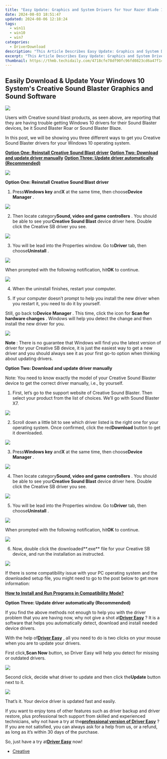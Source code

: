```yaml
---
title: "Easy Update: Graphics and System Drivers for Your Razer Blade 17 on Windows Operating Systems (Win 11/10/8/7)"
date: 2024-08-03 18:51:47
updated: 2024-08-06 12:18:24
tags:
  - win11
  - win10
  - win7
categories:
  - DriverDownload
description: "This Article Describes Easy Update: Graphics and System Drivers for Your Razer Blade 17 on Windows Operating Systems (Win 11/10/8/7)"
excerpt: "This Article Describes Easy Update: Graphics and System Drivers for Your Razer Blade 17 on Windows Operating Systems (Win 11/10/8/7)"
thumbnail: https://thmb.techidaily.com/4718cfe78df90fc96fd0823cd6a47f148478c5d534b3bf1b20e29d9f9fc07b91.jpg
---
```


## Easily Download & Update Your Windows 10 System's Creative Sound Blaster Graphics and Sound Software

![](https://images.drivereasy.com/wp-content/uploads/2017/01/img_588033895a494.jpg)
  
 Users with Creative sound blast products, as seen above, are reporting that they are having trouble getting Windows 10 drivers for their Sound Blaster devices, be it Sound Blaster Roar or Sound Blaster Blaze.
  
 In this post, we will be showing you three different ways to get you Creative Sound Blaster drivers for your Windows 10 operating system.
  
[**Option One: Reinstall Creative Sound Blast driver**](https://tools.techidaily.com/drivereasy/download/)
[**Option Two: Download and update driver manually**](https://tools.techidaily.com/drivereasy/download/)
[**Option Three: Update driver automatically (Recommended)**](https://www.drivereasy.com/knowledge/creative-sound-blaster-drivers-download-update-for-windows-10/#3)

![](https://images.drivereasy.com/wp-content/uploads/2017/01/img_587f3b958879d.jpg)
  
 **Option One: Reinstall Creative Sound Blast driver**
  
 1) Press**Windows key** and**X** at the same time, then choose**Device Manager** .
  
![](https://images.drivereasy.com/wp-content/uploads/2017/01/img_586b799d15ed0.png)
  
 2) Then locate category**Sound, video and game controllers** . You should be able to see your**Creative Sound Blast** device driver here. Double click the Creative SB driver you see.
  
![](https://images.drivereasy.com/wp-content/uploads/2017/01/img_587f3c7f8d191.jpg)

 3) You will be lead into the Properties window. Go to**Driver** tab, then choose**Uninstall** .
  
![](https://images.drivereasy.com/wp-content/uploads/2017/01/img_587f3d3ce11af.jpg)

 When prompted with the following notification, hit**OK** to continue.
  
![](https://images.drivereasy.com/wp-content/uploads/2017/01/img_587f3d698df27.png)

 4) When the uninstall finishes, restart your computer.
  
 5) If your computer doesn’t prompt to help you install the new driver when you restart it, you need to do it by yourself.
  
 Still, go back to**Device Manager** . This time, click the icon for **Scan for hardware changes** . Windows will help you detect the change and then install the new driver for you.
  
![](https://images.drivereasy.com/wp-content/uploads/2017/01/img_587f3de6dd960.jpg)

**Note** : There is no guarantee that Windows will find you the latest version of driver for your Creative SB device, it is just the easiest way to get a new driver and you should always see it as your first go-to option when thinking about updating drivers.
  
 **Option Two: Download and update driver manually**
  
 Note: You need to know exactly the model of your Creative Sound Blaster device to get the correct driver manually, i.e., by yourself.
  
 1) First, let’s go to the support website of Creative Sound Blaster. Then select your product from the list of choices. We’ll go with Sound Blaster X7\.
  
![](https://images.drivereasy.com/wp-content/uploads/2017/01/img_587f3ec4339e3.jpg)

 2) Scroll down a little bit to see which driver listed is the right one for your operating system. Once confirmed, click the red**Download** button to get it downloaded.
  
![](https://images.drivereasy.com/wp-content/uploads/2017/01/img_587f3f3c2819f.jpg)

 3) Press**Windows key** and**X** at the same time, then choose**Device Manager** .
  
![](https://images.drivereasy.com/wp-content/uploads/2017/01/img_586b799d15ed0.png)
  
 4) Then locate category**Sound, video and game controllers** . You should be able to see your**Creative Sound Blast** device driver here. Double click the Creative SB driver you see.
  
![](https://images.drivereasy.com/wp-content/uploads/2017/01/img_587f3c7f8d191.jpg)

 5) You will be lead into the Properties window. Go to**Driver** tab, then choose**Uninstall** .
  
![](https://images.drivereasy.com/wp-content/uploads/2017/01/img_587f3d3ce11af.jpg)

 When prompted with the following notification, hit**OK** to continue.
  
![](https://images.drivereasy.com/wp-content/uploads/2017/01/img_587f3d698df27.png)

 6) Now, double click the downloaded**.exe** file for your Creative SB device, and run the installation as instructed.
  
![](https://images.drivereasy.com/wp-content/uploads/2017/01/img_587f412deaa5b.png)
  
 If there is some compatibility issue with your PC operating system and the downloaded setup file, you might need to go to the post below to get more information:
  
[**How to Install and Run Programs in Compatibility Mode?**](https://tools.techidaily.com/drivereasy/download/)
  
 **Option Three: Update driver automatically (Recommended)**
  
 If you find the above methods not enough to help you with the driver problem that you are having now, why not give a shot at[**Driver Easy**](https://tools.techidaily.com/drivereasy/download/) ? It is a software that helps you automatically detect, download and install needed device drivers.
  
 With the help of[**Driver Easy**](https://tools.techidaily.com/drivereasy/download/) , all you need to do is two clicks on your mouse when you are to update your drivers.
  
 First click,**Scan Now** button, so Driver Easy will help you detect for missing or outdated drivers.
  
![](https://images.drivereasy.com/wp-content/uploads/2017/04/img_58e8ad5b8f51f.png)
  
 Second click, decide what driver to update and then click the**Update** button next to it.
  
![](https://images.drivereasy.com/wp-content/uploads/2017/04/img_58e8adf911d18.jpg)
  
 That’s it. Your device driver is updated fast and easily.
  
 If you want to enjoy tons of other features such as driver backup and driver restore, plus professional tech support from skilled and experienced technicians, why not have a try at the[**professional version of Driver Easy**](https://tools.techidaily.com/drivereasy/download/) ? If you are not satisfied, you can always ask for a help from us, or a refund, as long as it’s within 30 days of the purchase.
  
 So, just have a try at[**Driver Easy**](https://tools.techidaily.com/drivereasy/download/) now!

* [Creative](https://tools.techidaily.com/drivereasy/download/)

<ins class="adsbygoogle"
     style="display:block"
     data-ad-format="autorelaxed"
     data-ad-client="ca-pub-7571918770474297"
     data-ad-slot="1223367746"></ins>



<ins class="adsbygoogle"
     style="display:block"
     data-ad-client="ca-pub-7571918770474297"
     data-ad-slot="8358498916"
     data-ad-format="auto"
     data-full-width-responsive="true"></ins>
